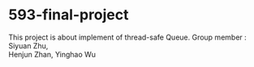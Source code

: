 # 593-final-project
This project is about implement of thread-safe Queue.
Group member : 
Siyuan Zhu,  
Henjun Zhan,
Yinghao Wu
